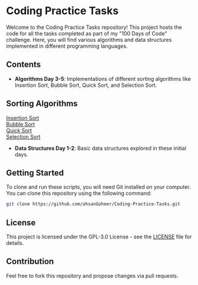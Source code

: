 
# Coding Practice Tasks

Welcome to the Coding Practice Tasks repository! This project hosts the code for all the tasks completed as part of my "100 Days of Code" challenge. Here, you will find various algorithms and data structures implemented in different programming languages.

## Contents

- **Algorithms Day 3-5**: Implementations of different sorting algorithms like Insertion Sort, Bubble Sort, Quick Sort, and Selection Sort.
  
## Sorting Algorithms
[Insertion Sort](https://ahsangoheer.github.io/Coding-Practice-Tasks/AlgorithmsDay3-5/Insertion%20Sort)<br>
[Bubble Sort](https://ahsangoheer.github.io/Coding-Practice-Tasks/AlgorithmsDay3-5/Bubble%20Sort)<br>
[Quick Sort](https://ahsangoheer.github.io/Coding-Practice-Tasks/AlgorithmsDay3-5/Quick%20Sort)<br>
[Selection Sort](https://ahsangoheer.github.io/Coding-Practice-Tasks/AlgorithmsDay3-5/Selection%20Sort)

- **Data Structures Day 1-2**: Basic data structures explored in these initial days.

## Getting Started

To clone and run these scripts, you will need Git installed on your computer. You can clone this repository using the following command:
```bash
git clone https://github.com/ahsanGoheer/Coding-Practice-Tasks.git
```

## License

This project is licensed under the GPL-3.0 License - see the [LICENSE](LICENSE) file for details.

## Contribution

Feel free to fork this repository and propose changes via pull requests.


